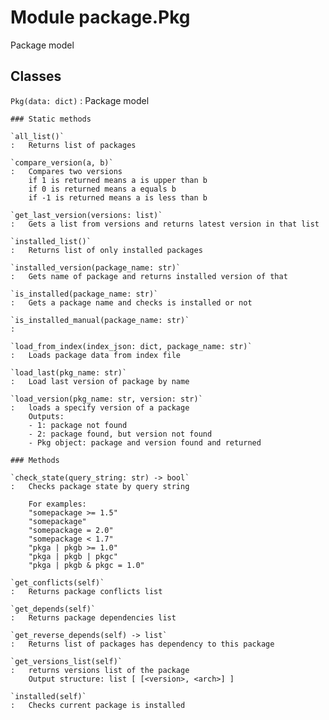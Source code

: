 Module package.Pkg
==================
Package model

Classes
-------

`Pkg(data: dict)`
:   Package model

    ### Static methods

    `all_list()`
    :   Returns list of packages

    `compare_version(a, b)`
    :   Compares two versions
        if 1 is returned means a is upper than b
        if 0 is returned means a equals b
        if -1 is returned means a is less than b

    `get_last_version(versions: list)`
    :   Gets a list from versions and returns latest version in that list

    `installed_list()`
    :   Returns list of only installed packages

    `installed_version(package_name: str)`
    :   Gets name of package and returns installed version of that

    `is_installed(package_name: str)`
    :   Gets a package name and checks is installed or not

    `is_installed_manual(package_name: str)`
    :

    `load_from_index(index_json: dict, package_name: str)`
    :   Loads package data from index file

    `load_last(pkg_name: str)`
    :   Load last version of package by name

    `load_version(pkg_name: str, version: str)`
    :   loads a specify version of a package
        Outputs:
        - 1: package not found
        - 2: package found, but version not found
        - Pkg object: package and version found and returned

    ### Methods

    `check_state(query_string: str) ‑> bool`
    :   Checks package state by query string
        
        For examples:
        "somepackage >= 1.5"
        "somepackage"
        "somepackage = 2.0"
        "somepackage < 1.7"
        "pkga | pkgb >= 1.0"
        "pkga | pkgb | pkgc"
        "pkga | pkgb & pkgc = 1.0"

    `get_conflicts(self)`
    :   Returns package conflicts list

    `get_depends(self)`
    :   Returns package dependencies list

    `get_reverse_depends(self) ‑> list`
    :   Returns list of packages has dependency to this package

    `get_versions_list(self)`
    :   returns versions list of the package
        Output structure: list [ [<version>, <arch>] ]

    `installed(self)`
    :   Checks current package is installed
